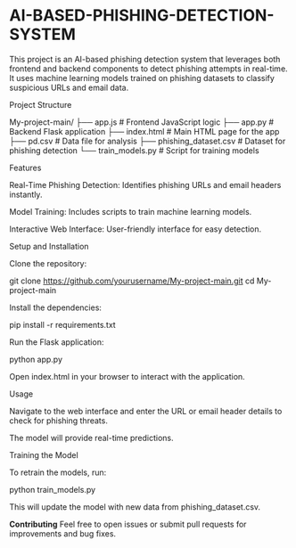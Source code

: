 # AI-BASED-PHISHING-DETECTION-SYSTEM

This project is an AI-based phishing detection system that leverages both frontend and backend components to detect phishing attempts in real-time. It uses machine learning models trained on phishing datasets to classify suspicious URLs and email data.

Project Structure

My-project-main/
├── app.js                 # Frontend JavaScript logic
├── app.py                 # Backend Flask application
├── index.html             # Main HTML page for the app
├── pd.csv                 # Data file for analysis
├── phishing_dataset.csv   # Dataset for phishing detection
└── train_models.py        # Script for training models

Features

Real-Time Phishing Detection: Identifies phishing URLs and email headers instantly.

Model Training: Includes scripts to train machine learning models.

Interactive Web Interface: User-friendly interface for easy detection.

Setup and Installation

Clone the repository:

git clone https://github.com/yourusername/My-project-main.git
cd My-project-main

Install the dependencies:

pip install -r requirements.txt

Run the Flask application:

python app.py

Open index.html in your browser to interact with the application.

Usage

Navigate to the web interface and enter the URL or email header details to check for phishing threats.

The model will provide real-time predictions.

Training the Model

To retrain the models, run:

python train_models.py

This will update the model with new data from phishing_dataset.csv.

**Contributing**
Feel free to open issues or submit pull requests for improvements and bug fixes.
